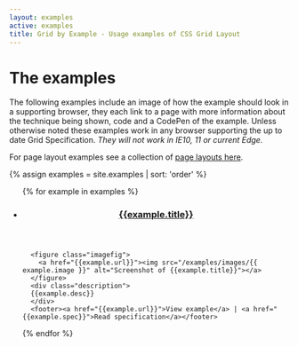 ```yaml
---
layout: examples
active: examples
title: Grid by Example - Usage examples of CSS Grid Layout
---
```

# The examples

<div class="content">
  <p>The following examples include an image of how the example should look in a supporting browser, they each link to a page with more information about the technique being shown, code and a CodePen of the example. Unless otherwise noted these examples work in any browser supporting the up to date Grid Specification. <em>They will not work in IE10, 11 or current Edge.</em></p>

  <p>For page layout examples see a collection of <a href="/examples/page-layout">page layouts here</a>.</p>
  
</div>



{% assign examples = site.examples | sort: 'order' %}
<ul class="examples-detail-list">
  {% for example in examples %}
  <li class="example" id="example{{ example.number }}">
    <header><h3><a href="{{example.url}}">{{example.title}}</a></h3></header>
    
      <figure class="imagefig">
        <a href="{{example.url}}"><img src="/examples/images/{{ example.image }}" alt="Screenshot of {{example.title}}"></a>
      </figure>
      <div class="description">
      {{example.desc}}
      </div>
      <footer><a href="{{example.url}}">View example</a> | <a href="{{example.spec}}">Read specification</a></footer>
  </li>
 {% endfor %}
</ul>
